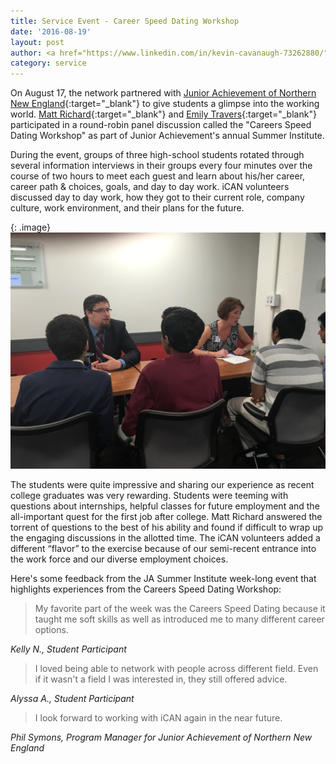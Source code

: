 ```yaml
---
title: Service Event - Career Speed Dating Workshop
date: '2016-08-19'
layout: post
author: <a href="https://www.linkedin.com/in/kevin-cavanaugh-73262880/" target="_blank">Kevin Cavanuagh</a> and <a href="https://www.linkedin.com/in/matthew-richard-9b5a6862/" target="_blank">Matt Richard</a>
category: service
---
```

On August 17, the network partnered with [Junior Achievement of Northern New England](http://janewengland.org/){:target="_blank"} to give students a glimpse into the working world. [Matt Richard](https://www.linkedin.com/in/matthew-richard-9b5a6862/){:target="_blank"} and [Emily Travers](https://www.linkedin.com/in/emily-travers-72358497/){:target="_blank"} participated in a round-robin panel discussion called the "Careers Speed Dating Workshop" as part of Junior Achievement's annual Summer Institute.

During the event, groups of three high-school students rotated through several information interviews in their groups every four minutes over the course of two hours to meet each guest and learn about his/her career, career path & choices, goals, and day to day work. iCAN volunteers discussed day to day work, how they got to their current role, company culture, work environment, and their plans for the future. 

{: .image}
<img src="/img/career-speed-dating/IMG_5737.JPG" width="800" />

The students were quite impressive and sharing our experience as recent college graduates was very rewarding. Students were teeming with questions about internships, helpful classes for future employment and the all-important quest for the first job after college. Matt Richard answered the torrent of questions to the best of his ability and found if difficult to wrap up the engaging discussions in the allotted time. The iCAN volunteers added a different “flavor” to the exercise because of our semi-recent entrance into the work force and our diverse employment choices.
 
Here's some feedback from the JA Summer Institute week-long event that highlights experiences from the Careers Speed Dating Workshop:

> My favorite part of the week was the Careers Speed Dating because it taught me soft skills as well as introduced me to many different career options.

<i>Kelly N., Student Participant</i>

> I loved being able to network with people across different field. Even if it wasn't a field I was interested in, they still offered advice.     

<i>Alyssa A., Student Participant</i>

> I look forward to working with iCAN again in the near future.

<i>Phil Symons, Program Manager for Junior Achievement of Northern New England</i>
